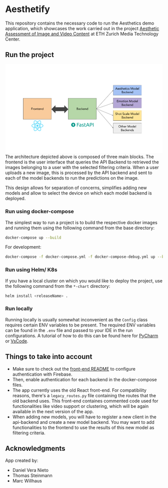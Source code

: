 # Aesthetify

This repository contains the necessary code to run the Aesthetics demo application, which showcases the work carried out in the project [Aesthetic Assessment of Image and Video Content](https://mtc.ethz.ch/research/image-video-processing/aesthetics-assessment.html) at ETH Zurich Media Technology Center.

## Run the project
![Demo App Architecture](assets/demo_architecture.png)
The architecture depicted above is composed of three main blocks. The frontend is the user interface that queries the API Backend to retrieved the images belonging to a user with the selected filtering criteria. When a user uploads a new image, this is processed by the API backend and sent to each of the model backends to run the predictions on the image. 

This design allows for separation of concerns, simplifies adding new models and allow to select the device on which each model backend is deployed.

### Run using docker-compose
The simplest way to run a project is to build the respective docker images and running them using the following command from the base directory:
```bash
docker-compose up --build
```

For development:
```bash
docker-compose -f docker-compose.yml -f docker-compose-debug.yml up --build
```


### Run using Helm/ K8s
If you have a local cluster on which you would like to deploy the project, use the following command from the `*-chart` directory:
```bash
helm install <releaseName> .
```


### Run locally
Running locally is usually somewhat inconvenient as the `Config` class requires certain ENV variables to be present. The required ENV variables can be found in the `.env` file and passed to your IDE in the run configurations. A tutorial of how to do this can be found here for [PyCharm](https://www.jetbrains.com/help/objc/add-environment-variables-and-program-arguments.html) or [VsCode](https://stackoverflow.com/questions/29971572/how-do-i-add-environment-variables-to-launch-json-in-vscode).


## Things to take into account

- Make sure to check out the [front-end README](/front-end/README.md) to configure authentication with Firebase.
- Then, enable authentication for each backend in the docker-compose files. 
- The app currently uses the old React front-end. For compatibility reasons, there's a `legacy_routes.py` file containing the routes that the old backend uses. This front-end containes commented code used for functionalities like video support or clustering, which will be again available in the next version of the app.
- When adding new models, you will have to register a new client in the api-backend and create a new model backend. You may want to add functionalities to the frontend to use the results of this new model as filtering criteria.


## Acknowledgments

App created by:

- Daniel Vera Nieto
- Thomas Steinmann
- Marc Willhaus